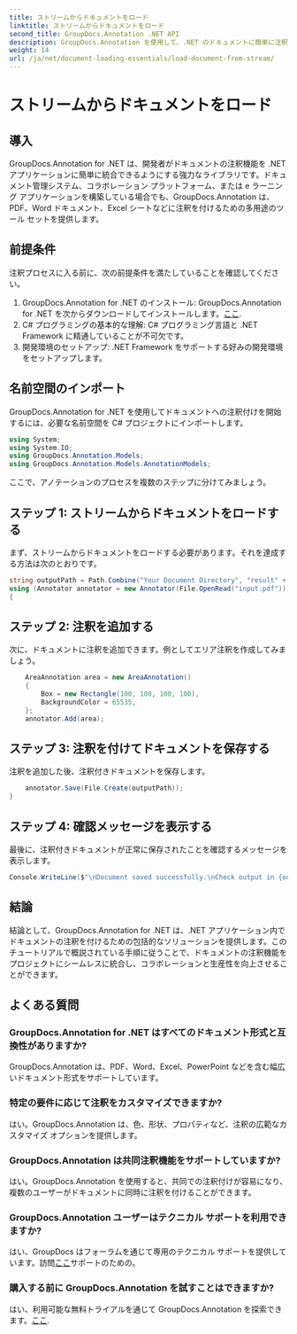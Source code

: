 ```yaml
---
title: ストリームからドキュメントをロード
linktitle: ストリームからドキュメントをロード
second_title: GroupDocs.Annotation .NET API
description: GroupDocs.Annotation を使用して、.NET のドキュメントに簡単に注釈を付ける方法を学びます。コラボレーションと生産性を強化します。
weight: 14
url: /ja/net/document-loading-essentials/load-document-from-stream/
---
```


# ストリームからドキュメントをロード

## 導入
GroupDocs.Annotation for .NET は、開発者がドキュメントの注釈機能を .NET アプリケーションに簡単に統合できるようにする強力なライブラリです。ドキュメント管理システム、コラボレーション プラットフォーム、または e ラーニング アプリケーションを構築している場合でも、GroupDocs.Annotation は、PDF、Word ドキュメント、Excel シートなどに注釈を付けるための多用途のツール セットを提供します。
## 前提条件
注釈プロセスに入る前に、次の前提条件を満たしていることを確認してください。
1. GroupDocs.Annotation for .NET のインストール: GroupDocs.Annotation for .NET を次からダウンロードしてインストールします。[ここ](https://releases.groupdocs.com/annotation/net/).
2. C# プログラミングの基本的な理解: C# プログラミング言語と .NET Framework に精通していることが不可欠です。
3. 開発環境のセットアップ: .NET Framework をサポートする好みの開発環境をセットアップします。

## 名前空間のインポート
GroupDocs.Annotation for .NET を使用してドキュメントへの注釈付けを開始するには、必要な名前空間を C# プロジェクトにインポートします。
```csharp
using System;
using System.IO;
using GroupDocs.Annotation.Models;
using GroupDocs.Annotation.Models.AnnotationModels;
```

ここで、アノテーションのプロセスを複数のステップに分けてみましょう。
## ステップ 1: ストリームからドキュメントをロードする
まず、ストリームからドキュメントをロードする必要があります。それを達成する方法は次のとおりです。
```csharp
string outputPath = Path.Combine("Your Document Directory", "result" + Path.GetExtension("input.pdf"));
using (Annotator annotator = new Annotator(File.OpenRead("input.pdf")))
{
```
## ステップ 2: 注釈を追加する
次に、ドキュメントに注釈を追加できます。例としてエリア注釈を作成してみましょう。
```csharp
	AreaAnnotation area = new AreaAnnotation()
	{
		Box = new Rectangle(100, 100, 100, 100),
		BackgroundColor = 65535,
	};
	annotator.Add(area);
```
## ステップ 3: 注釈を付けてドキュメントを保存する
注釈を追加した後、注釈付きドキュメントを保存します。
```csharp
	annotator.Save(File.Create(outputPath));
}
```
## ステップ 4: 確認メッセージを表示する
最後に、注釈付きドキュメントが正常に保存されたことを確認するメッセージを表示します。
```csharp
Console.WriteLine($"\nDocument saved successfully.\nCheck output in {outputPath}.");
```

## 結論
結論として、GroupDocs.Annotation for .NET は、.NET アプリケーション内でドキュメントの注釈を付けるための包括的なソリューションを提供します。このチュートリアルで概説されている手順に従うことで、ドキュメントの注釈機能をプロジェクトにシームレスに統合し、コラボレーションと生産性を向上させることができます。
## よくある質問
### GroupDocs.Annotation for .NET はすべてのドキュメント形式と互換性がありますか?
GroupDocs.Annotation は、PDF、Word、Excel、PowerPoint などを含む幅広いドキュメント形式をサポートしています。
### 特定の要件に応じて注釈をカスタマイズできますか?
はい。GroupDocs.Annotation は、色、形状、プロパティなど、注釈の広範なカスタマイズ オプションを提供します。
### GroupDocs.Annotation は共同注釈機能をサポートしていますか?
はい。GroupDocs.Annotation を使用すると、共同での注釈付けが容易になり、複数のユーザーがドキュメントに同時に注釈を付けることができます。
### GroupDocs.Annotation ユーザーはテクニカル サポートを利用できますか?
はい、GroupDocs はフォーラムを通じて専用のテクニカル サポートを提供しています。訪問[ここ](https://forum.groupdocs.com/c/annotation/10)サポートのための。
### 購入する前に GroupDocs.Annotation を試すことはできますか?
はい、利用可能な無料トライアルを通じて GroupDocs.Annotation を探索できます。[ここ](https://releases.groupdocs.com/).